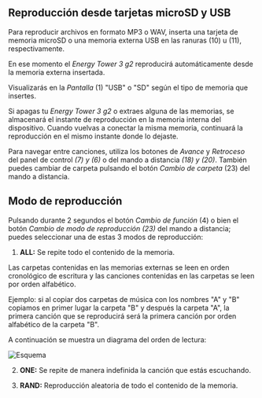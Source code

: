 ## Reproducción desde tarjetas microSD y USB

Para reproducir archivos en formato MP3 o WAV, inserta una tarjeta de memoria microSD o una memoria externa USB en las ranuras (10) u (11), respectivamente.

En ese momento el *Energy Tower 3 g2* reproducirá automáticamente desde la memoria externa insertada.

Visualizarás en la *Pantalla* (1) "USB" o "SD" según el tipo de memoria que insertes.

Si apagas tu *Energy Tower 3 g2* o extraes alguna de las memorias, se almacenará el instante de reproducción en la memoria interna del dispositivo. Cuando vuelvas a conectar la misma memoria, continuará la reproducción en el mismo instante donde lo dejaste.

Para navegar entre canciones, utiliza los botones de *Avance* y *Retroceso* del panel de control *(7) y (6)* o del mando a distancia *(18) y (20)*. También puedes cambiar de carpeta pulsando el botón *Cambio de carpeta* (23) del mando a distancia.

## Modo de reproducción

Pulsando durante 2 segundos el botón *Cambio de función* (4) o bien el botón *Cambio de modo de reproducción (23)* del mando a distancia; puedes seleccionar una de estas 3 modos de reproducción:

1) **ALL:**  Se repite todo el contenido de la memoria. 

Las carpetas contenidas en las memorias externas se leen en orden cronológico de escritura y las canciones contenidas en las carpetas se leen por orden alfabético.

Ejemplo: si al copiar dos carpetas de música con los nombres "A" y "B" copiamos en primer lugar la carpeta "B" y después la carpeta "A", la primera canción que se reproducirá será la primera canción por orden alfabético de la carpeta "B".

   A continuación se muestra un diagrama del orden de lectura:

   ![Esquema](http://static.energysistem.com/images/manuals/42260/5492cea8f11f3.jpg)

2) **ONE:** Se repite de manera indefinida la canción que estás escuchando.

3) **RAND:** Reproducción aleatoria de todo el contenido de la memoria.






